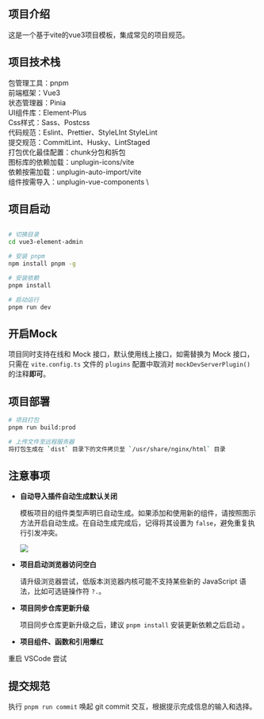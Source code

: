 
## 项目介绍

这是一个基于vite的vue3项目模板，集成常见的项目规范。

## 项目技术栈

包管理工具：pnpm \
前端框架：Vue3 \
状态管理器：Pinia \
UI组件库：Element-Plus \
Css样式：Sass、Postcss \
代码规范：Eslint、Prettier、StyleLInt StyleLint \
提交规范：CommitLint、Husky、LintStaged \
打包优化最佳配置：chunk分包和拆包 \
图标库的依赖加载：unplugin-icons/vite \
依赖按需加载：unplugin-auto-import/vite \
组件按需导入：unplugin-vue-components \

## 项目启动

```bash

# 切换目录
cd vue3-element-admin

# 安装 pnpm
npm install pnpm -g

# 安装依赖
pnpm install

# 启动运行
pnpm run dev
```

## 开启Mock

项目同时支持在线和 Mock 接口，默认使用线上接口，如需替换为 Mock 接口，只需在 `vite.config.ts` 文件的 `plugins` 配置中取消对 `mockDevServerPlugin()` 的注释**即可**。

## 项目部署

```bash
# 项目打包
pnpm run build:prod

# 上传文件至远程服务器
将打包生成在 `dist` 目录下的文件拷贝至 `/usr/share/nginx/html` 目录

```

## 注意事项

- **自动导入插件自动生成默认关闭**

  模板项目的组件类型声明已自动生成。如果添加和使用新的组件，请按照图示方法开启自动生成。在自动生成完成后，记得将其设置为 `false`，避免重复执行引发冲突。

  ![](https://foruda.gitee.com/images/1687755823137387608/412ea803_716974.png)

- **项目启动浏览器访问空白**

  请升级浏览器尝试，低版本浏览器内核可能不支持某些新的 JavaScript 语法，比如可选链操作符 `?.`。

- **项目同步仓库更新升级**

  项目同步仓库更新升级之后，建议 `pnpm install` 安装更新依赖之后启动 。

- **项目组件、函数和引用爆红**

 重启 VSCode 尝试

## 提交规范

执行 `pnpm run commit` 唤起 git commit 交互，根据提示完成信息的输入和选择。
